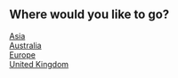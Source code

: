 ## Where would you like to go?  
[Asia](packyourbags.md)  
[Australia](packyourbags.md)  
[Europe](packyourbags.md)  
[United Kingdom](packyourbags.md)